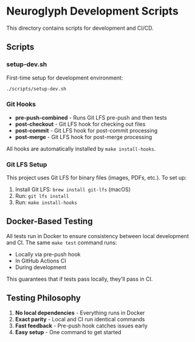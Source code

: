 # Neuroglyph Development Scripts

This directory contains scripts for development and CI/CD.

## Scripts

### setup-dev.sh
First-time setup for development environment:
```bash
./scripts/setup-dev.sh
```

### Git Hooks
- **pre-push-combined** - Runs Git LFS pre-push and then tests
- **post-checkout** - Git LFS hook for checking out files
- **post-commit** - Git LFS hook for post-commit processing
- **post-merge** - Git LFS hook for post-merge processing

All hooks are automatically installed by `make install-hooks`.

### Git LFS Setup
This project uses Git LFS for binary files (images, PDFs, etc.). To set up:
1. Install Git LFS: `brew install git-lfs` (macOS)
2. Run: `git lfs install`
3. Run: `make install-hooks`

## Docker-Based Testing

All tests run in Docker to ensure consistency between local development and CI. The same `make test` command runs:
- Locally via pre-push hook
- In GitHub Actions CI
- During development

This guarantees that if tests pass locally, they'll pass in CI.

## Testing Philosophy

1. **No local dependencies** - Everything runs in Docker
2. **Exact parity** - Local and CI run identical commands
3. **Fast feedback** - Pre-push hook catches issues early
4. **Easy setup** - One command to get started